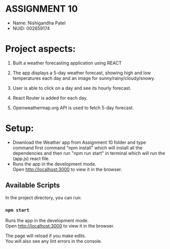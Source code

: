 # ASSIGNMENT 10

- Name: Nishigandha Patel
- NUID: 002659174



# Project aspects:

1. Built a weather forecasting application using REACT

2. The app displays a 5-day weather forecast, showing high and low temperatures each day and an image for sunny/rainy/cloudy/snowy.

3. User is able to click on a day and see its hourly forecast.

4. React Router is added for each day.

5. Openweathermap.org API is used to fetch 5-day forecast.

# Setup:

- Download the Weather app from Assignment 10 folder and type command first command "npm install" which will install all the dependencies and then run "npm run start" in terminal which will run the (app.js) react file.
- Runs the app in the development mode.<br />
Open [http://localhost:3000](http://localhost:3000) to view it in the browser.
## Available Scripts

In the project directory, you can run:

### `npm start`

Runs the app in the development mode.<br />
Open [http://localhost:3000](http://localhost:3000) to view it in the browser.

The page will reload if you make edits.<br />
You will also see any lint errors in the console.
